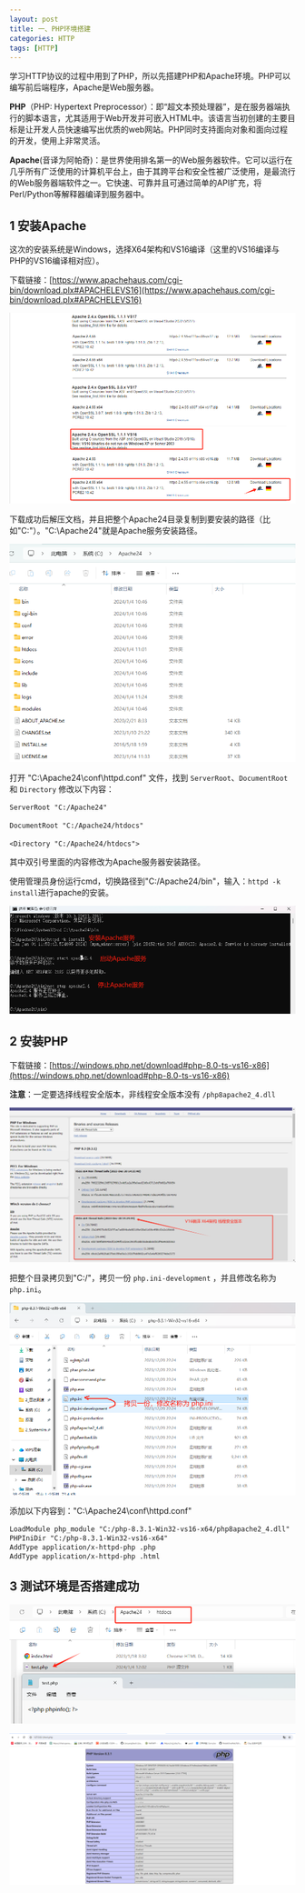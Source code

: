 ```yaml
---
layout: post
title: 一、PHP环境搭建
categories: HTTP
tags: [HTTP]
---
```


学习HTTP协议的过程中用到了PHP，所以先搭建PHP和Apache环境。PHP可以编写前后端程序，Apache是Web服务器。

**PHP**（PHP: Hypertext Preprocessor）：即“超文本预处理器”，是在服务器端执行的脚本语言，尤其适用于Web开发并可嵌入HTML中。该语言当初创建的主要目标是让开发人员快速编写出优质的web网站。PHP同时支持面向对象和面向过程的开发，使用上非常灵活。

**Apache**(音译为阿帕奇)：是世界使用排名第一的Web服务器软件。它可以运行在几乎所有广泛使用的计算机平台上，由于其跨平台和安全性被广泛使用，是最流行的Web服务器端软件之一。它快速、可靠并且可通过简单的API扩充，将Perl/Python等解释器编译到服务器中。

## 1 安装Apache

这次的安装系统是Windows，选择X64架构和VS16编译（这里的VS16编译与PHP的VS16编译相对应）。

下载链接：[https://www.apachehaus.com/cgi-bin/download.plx#APACHELEVS16](https://www.apachehaus.com/cgi-bin/download.plx#APACHELEVS16)

![Alt text](/assets/HTTP/01_PHP/image.png)

下载成功后解压文档，并且把整个Apache24目录复制到要安装的路径（比如"C:\"）。"C:\Apache24"就是Apache服务安装路径。

![Alt text](/assets/HTTP/01_PHP/image-1.png)


打开 "C:\Apache24\conf\httpd.conf" 文件，找到 `ServerRoot`、`DocumentRoot` 和 `Directory` 修改以下内容：


```
ServerRoot "C:/Apache24"

DocumentRoot "C:/Apache24/htdocs"

<Directory "C:/Apache24/htdocs">
```
其中双引号里面的内容修改为Apache服务器安装路径。

使用管理员身份运行cmd，切换路径到"C:/Apache24/bin"，输入：`httpd -k install`进行apache的安装。

![Alt text](/assets/HTTP/01_PHP/image-2.png)

## 2 安装PHP

下载链接：[https://windows.php.net/download#php-8.0-ts-vs16-x86](https://windows.php.net/download#php-8.0-ts-vs16-x86)

**注意**：一定要选择线程安全版本，非线程安全版本没有 `/php8apache2_4.dll`

![Alt text](/assets/HTTP/01_PHP/image-3.png)

把整个目录拷贝到"C:/"，拷贝一份 `php.ini-development` ，并且修改名称为 `php.ini`。

![Alt text](/assets/HTTP/01_PHP/image-6.png)


添加以下内容到："C:\Apache24\conf\httpd.conf"

```
LoadModule php_module "C:/php-8.3.1-Win32-vs16-x64/php8apache2_4.dll"
PHPIniDir "C:/php-8.3.1-Win32-vs16-x64"
AddType application/x-httpd-php .php
AddType application/x-httpd-php .html
```

## 3 测试环境是否搭建成功

![Alt text](/assets/HTTP/01_PHP/image-4.png)

![Alt text](/assets/HTTP/01_PHP/image-5.png)